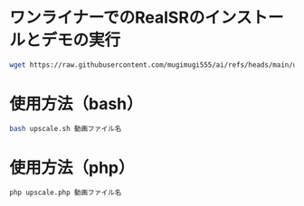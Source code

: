 # ワンライナーでのRealSRのインストールとデモの実行

```bash
wget https://raw.githubusercontent.com/mugimugi555/ai/refs/heads/main/upscale/realesrgan/install.sh && bash install.sh
```

# 使用方法（bash）

```bash
bash upscale.sh 動画ファイル名
```

# 使用方法（php）

```bash
php upscale.php 動画ファイル名
```

